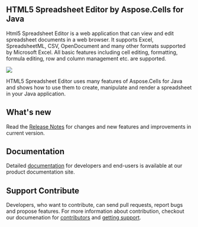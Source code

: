 ## HTML5 Spreadsheet Editor by Aspose.Cells for Java

Html5 Spreadsheet Editor is a web application that can view and edit spreadsheet documents in a web browser. It supports Excel, SpreadsheetML, CSV, OpenDocument and many other formats supported by Microsoft Excel. All basic features including cell editing, formatting, formula editing, row and column management etc. are supported.

![](http://i.imgur.com/aoWCRc1.png)

HTML5 Spreadsheet Editor uses many features of Aspose.Cells for Java and shows how to use them to create, manipulate and render a spreadsheet in your Java application.

## What's new

Read the [Release Notes](https://github.com/AsposeShowcase/Html5_Spreadsheet_Editor_by_Aspose.Cells_for_Java/releases/latest) for changes and new features and improvements in current version.

## Documentation

Detailed [documentation](http://www.aspose.com/docs/display/cellsjava/1.1.1+Introduction) for developers and end-users is available at our product documentation site.

## Support Contribute

Developers, who want to contribute, can send pull requests, report bugs and propose features. For more information about contribution, checkout our documenation for [contributors](http://www.aspose.com/docs/display/cellsjava/1.1.5+Contribute) and [getting support](http://www.aspose.com/docs/display/cellsjava/1.1.4+Support).

